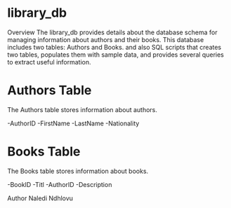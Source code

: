 # library_db
Overview
The library_db provides details about the database schema for managing information about authors and their books. 
This database includes two tables: Authors and Books. 
and also SQL scripts that creates two tables, populates them with sample data, and provides several queries to extract useful information.

# Authors Table
The Authors table stores information about authors.

-AuthorID
-FirstName
-LastName
-Nationality



# Books Table
The Books table stores information about books.

-BookID
-Titl
-AuthorID
-Description

Author
Naledi Ndhlovu
